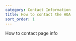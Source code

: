 ```yaml
---
category: Contact Information
title: How to contact the HOA
sort_order: 1
---
```


How to contact page info

